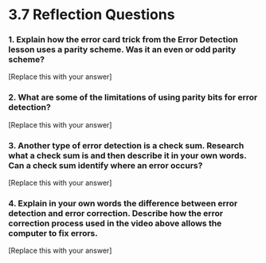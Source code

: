 # 3.7 Reflection Questions

### 1. Explain how the error card trick from the Error Detection lesson uses a parity scheme. Was it an even or odd parity scheme?

[Replace this with your answer]

### 2. What are some of the limitations of using parity bits for error detection?

[Replace this with your answer]

### 3. Another type of error detection is a check sum. Research what a check sum is and then describe it in your own words. Can a check sum identify where an error occurs?

[Replace this with your answer]

### 4. Explain in your own words the difference between error detection and error correction. Describe how the error correction process used in the video above allows the computer to fix errors.

[Replace this with your answer]
